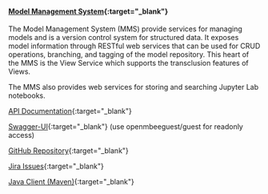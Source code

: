 #### [Model Management System](https://github.com/Open-MBEE/mms-alfresco){:target="_blank"}

The Model Management System (MMS) provide services for managing models and is a version control system for structured data. It exposes model information through RESTful web services that can be used for CRUD operations, branching, and tagging of the model repository. This heart of the MMS is the View Service which supports the transclusion features of Views. 

The MMS also provides web services for storing and searching Jupyter Lab notebooks.

[API Documentation](https://mms.openmbee.org/alfresco/mms/index.html){:target="_blank"}

[Swagger-UI](https://mms.openmbee.org/alfresco/mms/swagger-ui/index.html){:target="_blank"} (use openmbeeguest/guest for readonly access)

[GitHub Repository](https://github.com/Open-MBEE/mms-alfresco){:target="_blank"}

[Jira Issues](https://openmbee.atlassian.net/browse/MMS){:target="_blank"}

[Java Client (Maven)](https://bintray.com/openmbee/maven/mms-java-client){:target="_blank"}
